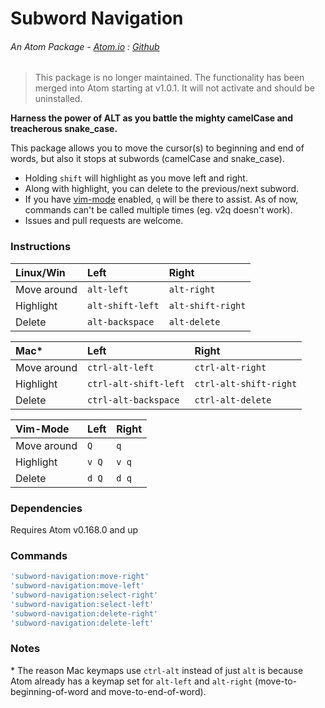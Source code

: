 # Subword Navigation
###### An Atom Package - [Atom.io](https://atom.io/packages/subword-navigation) : [Github](https://github.com/dsandstrom/atom-subword-navigation)

> This package is no longer maintained.  The functionality has been merged into Atom starting at v1.0.1. It will not activate and should be uninstalled.

**Harness the power of ALT as you battle the mighty camelCase and treacherous snake_case.**

This package allows you to move the cursor(s) to beginning and end of words, but also it stops at subwords (camelCase and snake_case).

- Holding `shift` will highlight as you move left and right.
- Along with highlight, you can delete to the previous/next subword.
- If you have [vim-mode](https://atom.io/packages/vim-mode) enabled, `q` will be there to assist.  As of now, commands can't be called multiple times (eg. v2q doesn't work).
- Issues and pull requests are welcome.


### Instructions

| Linux/Win   | Left             | Right             |
|:------------|:-----------------|:------------------|
| Move around | `alt-left`       | `alt-right `      |
| Highlight   | `alt-shift-left` | `alt-shift-right` |
| Delete      | `alt-backspace`  | `alt-delete `     |

| Mac*        | Left                  | Right                  |
|:------------|:----------------------|:-----------------------|
| Move around | `ctrl-alt-left`       | `ctrl-alt-right`       |
| Highlight   | `ctrl-alt-shift-left` | `ctrl-alt-shift-right` |
| Delete      | `ctrl-alt-backspace`  | `ctrl-alt-delete `     |

| Vim-Mode    | Left  | Right |
|:------------|:------|:------|
| Move around | `Q`   | `q`   |
| Highlight   | `v Q` | `v q` |
| Delete      | `d Q` | `d q` |


### Dependencies
Requires Atom v0.168.0 and up


### Commands
```coffee
'subword-navigation:move-right'
'subword-navigation:move-left'
'subword-navigation:select-right'
'subword-navigation:select-left'
'subword-navigation:delete-right'
'subword-navigation:delete-left'
```

### Notes
\* The reason Mac keymaps use `ctrl-alt` instead of just `alt` is because Atom already has a keymap set for `alt-left` and `alt-right` (move-to-beginning-of-word and move-to-end-of-word).
